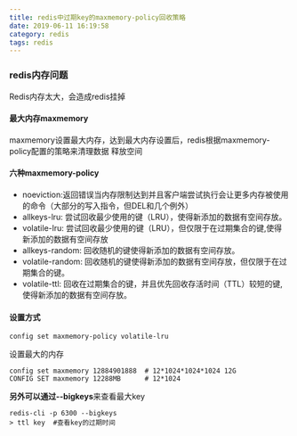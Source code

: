 ```yaml
---
title: redis中过期key的maxmemory-policy回收策略
date: 2019-06-11 16:19:58
category: redis
tags: redis
---
```


### redis内存问题

Redis内存太大，会造成redis挂掉

#### 最大内存maxmemory

maxmemory设置最大内存，达到最大内存设置后，redis根据maxmemory-policy配置的策略来清理数据 释放空间

#### 六种maxmemory-policy

* noeviction:返回错误当内存限制达到并且客户端尝试执行会让更多内存被使用的命令（大部分的写入指令，但DEL和几个例外）
* allkeys-lru: 尝试回收最少使用的键（LRU），使得新添加的数据有空间存放。
* volatile-lru: 尝试回收最少使用的键（LRU），但仅限于在过期集合的键,使得新添加的数据有空间存放
* allkeys-random: 回收随机的键使得新添加的数据有空间存放。
* volatile-random: 回收随机的键使得新添加的数据有空间存放，但仅限于在过期集合的键。
* volatile-ttl: 回收在过期集合的键，并且优先回收存活时间（TTL）较短的键,使得新添加的数据有空间存放。



#### 设置方式

```shell
config set maxmemory-policy volatile-lru 
```
设置最大的内存
```shell
config set maxmemory 12884901888  # 12*1024*1024*1024 12G
CONFIG SET maxmemory 12288MB      # 12*1024
```

**另外可以通过--bigkeys**来查看最大key
```shell
redis-cli -p 6300 --bigkeys
> ttl key  #查看key的过期时间

```



